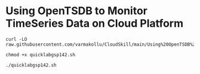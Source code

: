 # Using OpenTSDB to Monitor TimeSeries Data on Cloud Platform

```
curl -LO raw.githubusercontent.com/varmakollu/CloudSkill/main/Using%20OpenTSDB%20to%20Monitor%20TimeSeries%20Data%20on%20Cloud%20Platform/quicklabgsp142.sh

chmod +x quicklabgsp142.sh

./quicklabgsp142.sh

```
